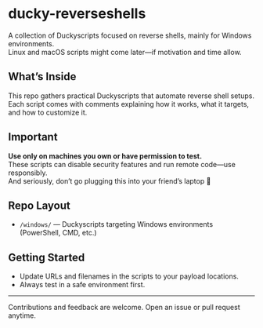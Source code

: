 # ducky-reverseshells

A collection of Duckyscripts focused on reverse shells, mainly for Windows environments.  
Linux and macOS scripts might come later—if motivation and time allow.

## What’s Inside

This repo gathers practical Duckyscripts that automate reverse shell setups. Each script comes with comments explaining how it works, what it targets, and how to customize it.

## Important

**Use only on machines you own or have permission to test.**  
These scripts can disable security features and run remote code—use responsibly.  
And seriously, don’t go plugging this into your friend’s laptop 👀

## Repo Layout

- `/windows/` — Duckyscripts targeting Windows environments (PowerShell, CMD, etc.)  

## Getting Started

- Update URLs and filenames in the scripts to your payload locations.  
- Always test in a safe environment first.

---

Contributions and feedback are welcome. Open an issue or pull request anytime.

